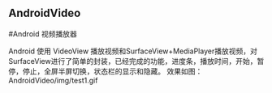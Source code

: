 ## AndroidVideo
#Android 视频播放器

Android 使用 VideoView 播放视频和SurfaceView+MediaPlayer播放视频，对SurfaceView进行了简单的封装，已经完成的功能，进度条，播放时间，开始，暂停，停止，全屏半屏切换，状态栏的显示和隐藏。
效果如图：
AndroidVideo/img/test1.gif
